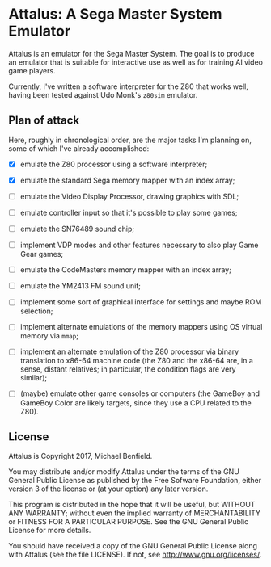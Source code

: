 # Attalus: A Sega Master System Emulator

Attalus is an emulator for the Sega Master System. The goal is to produce an
emulator that is suitable for interactive use as well as for training AI
video game players.

Currently, I've written a software interpreter for the Z80 that works well,
having been tested against Udo Monk's `z80sim` emulator.

## Plan of attack

Here, roughly in chronological order, are the major tasks I'm planning on,
some of which I've already accomplished:

- [x] emulate the Z80 processor using a software interpreter;

- [x] emulate the standard Sega memory mapper with an index array; 

- [ ] emulate the Video Display Processor, drawing graphics with SDL;

- [ ] emulate controller input so that it's possible to play some games;

- [ ] emulate the SN76489 sound chip;

- [ ] implement VDP modes and other features necessary to also play Game Gear
games;

- [ ] emulate the CodeMasters memory mapper with an index array;

- [ ] emulate the YM2413 FM sound unit;

- [ ] implement some sort of graphical interface for settings and maybe ROM
selection;

- [ ] implement alternate emulations of the memory mappers using OS virtual
memory via `mmap`;

- [ ] implement an alternate emulation of the Z80 processor via binary
translation to x86-64 machine code (the Z80 and the x86-64 are, in a sense,
distant relatives; in particular, the condition flags are very similar);

- [ ] (maybe) emulate other game consoles or computers (the GameBoy and
GameBoy Color are likely targets, since they use a CPU related to the Z80).

## License

Attalus is Copyright 2017, Michael Benfield.

You may distribute and/or modify Attalus under the terms of the GNU General
Public License as published by the Free Sofware Foundation, either version 3
of the license or (at your option) any later version. 

This program is distributed in the hope that it will be useful, but WITHOUT
ANY WARRANTY; without even the implied warranty of MERCHANTABILITY or FITNESS
FOR A PARTICULAR PURPOSE. See the GNU General Public License for more details.

You should have received a copy of the GNU General Public License along with
Attalus (see the file LICENSE). If not, see <http://www.gnu.org/licenses/>.
